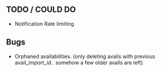 ## TODO / COULD DO

- Notification Rate limiting


## Bugs

- Orphaned availabilities. (only deleting avails with previous avail_import_id.. somehow a few older avails are left)
